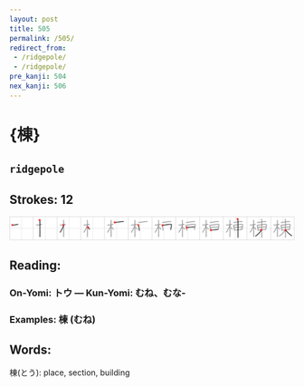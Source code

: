 ```yaml
---
layout: post
title: 505
permalink: /505/
redirect_from:
 - /ridgepole/
 - /ridgepole/
pre_kanji: 504
nex_kanji: 506
---
```


# {棟}

## `ridgepole`

## Strokes: 12

<div class="stroke"><img src="../images/E6A39F.png" /></div>

## Reading:

### On-Yomi: トウ &mdash; Kun-Yomi: むね、むな-

### Examples: 棟 (むね)

## Words:

棟(とう): place, section, building
